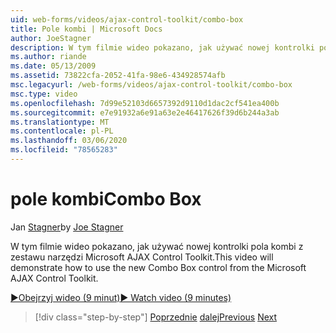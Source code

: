 ```yaml
---
uid: web-forms/videos/ajax-control-toolkit/combo-box
title: Pole kombi | Microsoft Docs
author: JoeStagner
description: W tym filmie wideo pokazano, jak używać nowej kontrolki pola kombi z zestawu narzędzi Microsoft AJAX Control Toolkit.
ms.author: riande
ms.date: 05/13/2009
ms.assetid: 73822cfa-2052-41fa-98e6-434928574afb
msc.legacyurl: /web-forms/videos/ajax-control-toolkit/combo-box
msc.type: video
ms.openlocfilehash: 7d99e52103d6657392d9110d1dac2cf541ea400b
ms.sourcegitcommit: e7e91932a6e91a63e2e46417626f39d6b244a3ab
ms.translationtype: MT
ms.contentlocale: pl-PL
ms.lasthandoff: 03/06/2020
ms.locfileid: "78565283"
---
```

# <a name="combo-box"></a><span data-ttu-id="ea78b-103">pole kombi</span><span class="sxs-lookup"><span data-stu-id="ea78b-103">Combo Box</span></span>

<span data-ttu-id="ea78b-104">Jan [Stagner](https://github.com/JoeStagner)</span><span class="sxs-lookup"><span data-stu-id="ea78b-104">by [Joe Stagner](https://github.com/JoeStagner)</span></span>

<span data-ttu-id="ea78b-105">W tym filmie wideo pokazano, jak używać nowej kontrolki pola kombi z zestawu narzędzi Microsoft AJAX Control Toolkit.</span><span class="sxs-lookup"><span data-stu-id="ea78b-105">This video will demonstrate how to use the new Combo Box control from the Microsoft AJAX Control Toolkit.</span></span>

[<span data-ttu-id="ea78b-106">&#9654;Obejrzyj wideo (9 minut)</span><span class="sxs-lookup"><span data-stu-id="ea78b-106">&#9654; Watch video (9 minutes)</span></span>](https://channel9.msdn.com/Blogs/ASP-NET-Site-Videos/combo-box)

> [!div class="step-by-step"]
> <span data-ttu-id="ea78b-107">[Poprzednie](color-picker.md)
> [dalej](editor-control.md)</span><span class="sxs-lookup"><span data-stu-id="ea78b-107">[Previous](color-picker.md)
[Next](editor-control.md)</span></span>
